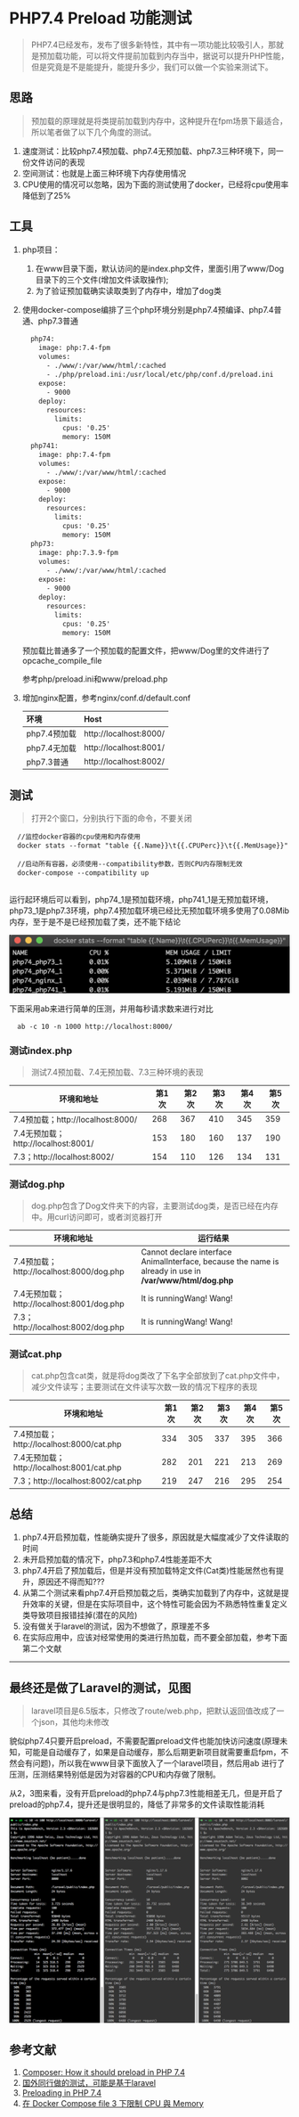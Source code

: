 # PHP7.4 Preload 功能测试

> PHP7.4已经发布，发布了很多新特性，其中有一项功能比较吸引人，那就是预加载功能，可以将文件提前加载到内存当中，据说可以提升PHP性能，但是究竟是不是能提升，能提升多少，我们可以做一个实验来测试下。

## 思路
> 预加载的原理就是将类提前加载到内存中，这种提升在fpm场景下最适合，所以笔者做了以下几个角度的测试。
1. 速度测试：比较php7.4预加载、php7.4无预加载、php7.3三种环境下，同一份文件访问的表现
2. 空间测试：也就是上面三种环境下内存使用情况
3. CPU使用的情况可以忽略，因为下面的测试使用了docker，已经将cpu使用率降低到了25%

## 工具

1. php项目：

    1) 在www目录下面，默认访问的是index.php文件，里面引用了www/Dog目录下的三个文件(增加文件读取操作);
    2) 为了验证预加载确实读取类到了内存中，增加了dog类

2. 使用docker-compose编排了三个php环境分别是php7.4预编译、php7.4普通、php7.3普通

    ```
      php74:
        image: php:7.4-fpm
        volumes:
          - ./www/:/var/www/html/:cached
          - ./php/preload.ini:/usr/local/etc/php/conf.d/preload.ini
        expose:
          - 9000
        deploy:
          resources:
            limits:
              cpus: '0.25'
              memory: 150M
      php741:
        image: php:7.4-fpm
        volumes:
          - ./www/:/var/www/html/:cached
        expose:
          - 9000
        deploy:
          resources:
            limits:
              cpus: '0.25'
              memory: 150M
      php73:
        image: php:7.3.9-fpm
        volumes:
          - ./www/:/var/www/html/:cached
        expose:
          - 9000
        deploy:
          resources:
            limits:
              cpus: '0.25'
              memory: 150M
    ```
    预加载比普通多了一个预加载的配置文件，把www/Dog里的文件进行了opcache_compile_file
    
    参考php/preload.ini和www/preload.php
3. 增加nginx配置，参考nginx/conf.d/default.conf

    | 环境  | Host |
    | --- | --- |
    |php7.4预加载 |http://localhost:8000/   |
    |php7.4无加载 |http://localhost:8001/   |
    |php7.3普通 |http://localhost:8002/   |

## 测试
> 打开2个窗口，分别执行下面的命令，不要关闭
```
  //监控docker容器的cpu使用和内存使用
  docker stats --format "table {{.Name}}\t{{.CPUPerc}}\t{{.MemUsage}}"
  
  //启动所有容器，必须使用--compatibility参数，否则CPU内存限制无效
  docker-compose --compatibility up
  
```
运行起环境后可以看到，php74_1是预加载环境，php741_1是无预加载环境，php73_1是php7.3环境，php7.4预加载环境已经比无预加载环境多使用了0.08Mib内存，至于是不是已经预加载了类，还不能下结论

![image](images/init_status.png)

下面采用ab来进行简单的压测，并用每秒请求数来进行对比
```
  ab -c 10 -n 1000 http://localhost:8000/
```


### 测试index.php
> 测试7.4预加载、7.4无预加载、7.3三种环境的表现

| 环境和地址  | 第1次 | 第2次| 第3次| 第4次 | 第5次 |
|---|---|---|---|---|---|
|7.4预加载；http://localhost:8000/   | 268 | 367  | 410  | 345  | 359  |
|7.4无预加载；http://localhost:8001/   | 153  | 180  | 160  | 137  | 190  |
|7.3；http://localhost:8002/   | 154  | 110  | 126  | 134  | 131  |



### 测试dog.php
> dog.php包含了Dog文件夹下的内容，主要测试dog类，是否已经在内存中。用curl访问即可，或者浏览器打开

| 环境和地址  | 运行结果 | 
|---|---|
|7.4预加载；http://localhost:8000/dog.php   | Cannot declare interface AnimalInterface, because the name is already in use in <b>/var/www/html/dog.php |
|7.4无预加载；http://localhost:8001/dog.php   | It is runningWang! Wang!  |
|7.3；http://localhost:8002/dog.php   | It is runningWang! Wang!  | 

### 测试cat.php
> cat.php包含cat类，就是将dog类改了下名字全部放到了cat.php文件中，减少文件读写；主要测试在文件读写次数一致的情况下程序的表现

| 环境和地址  | 第1次 | 第2次| 第3次| 第4次 | 第5次 |
|---|---|---|---|---|---|
|7.4预加载；http://localhost:8000/cat.php   | 334 | 305  | 337  | 395  | 366  |
|7.4无预加载；http://localhost:8001/cat.php   | 282  | 201  | 221  | 213  | 269  |
|7.3；http://localhost:8002/cat.php   | 219  | 247  | 216  | 295  | 254  |

## 总结

1. php7.4开启预加载，性能确实提升了很多，原因就是大幅度减少了文件读取的时间
2. 未开启预加载的情况下，php7.3和php7.4性能差距不大
3. php7.4开启了预加载后，但是并没有预加载特定文件(Cat类)性能居然也有提升，原因还不得而知???
4. 从第二个测试来看php7.4开启预加载之后，类确实加载到了内存中，这就是提升效率的关键，但是在实际项目中，这个特性可能会因为不熟悉特性重复定义类导致项目报错挂掉(潜在的风险)
5. 没有做关于laravel的测试，因为不想做了，原理差不多
6. 在实际应用中，应该对经常使用的类进行热加载，而不要全部加载，参考下面第二个文献

---
## 最终还是做了Laravel的测试，见图
> laravel项目是6.5版本，只修改了route/web.php，把默认返回值改成了一个json，其他均未修改

貌似php7.4只要开启preload，不需要配置preload文件也能加快访问速度(原理未知，可能是自动缓存了，如果是自动缓存，那么后期更新项目就需要重启fpm，不然会有问题)，所以我在www目录下面放入了一个laravel项目，然后用ab 进行了压测，压测结果特别低是因为对容器的CPU和内存做了限制。

从2，3图来看，没有开启preload的php7.4与php7.3性能相差无几，但是开启了preload的php7.4，提升还是很明显的，降低了非常多的文件读取性能消耗

![image](images/laravel.png)



## 参考文献

1. [Composer: How it should preload in PHP 7.4](https://medium.com/swlh/composer-how-it-should-preload-in-php-7-4-3f8d19fda40)
2. [国外同行做的测试，可能是基于laravel](https://github.com/composer/composer/issues/7777#issuecomment-440268416)
3. [Preloading in PHP 7.4](https://stitcher.io/blog/preloading-in-php-74)
4. [在 Docker Compose file 3 下限制 CPU 與 Memory](https://blog.yowko.com/docker-compose-3-cpu-memory-limit/)
